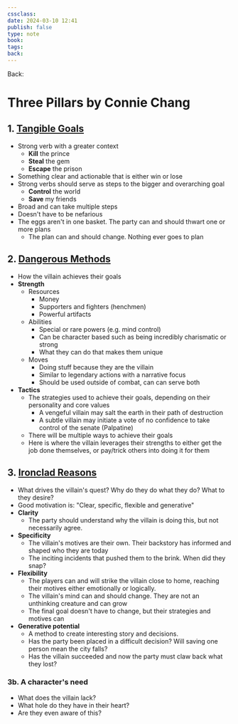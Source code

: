 ```yaml
---
cssclass: 
date: 2024-03-10 12:41
publish: false
type: note
book: 
tags: 
back:
---
```

Back: 
# Three Pillars by Connie Chang
## 1. [Tangible Goals]([https://vm.tiktok.com/ZGeyc9Mx3/](https://vm.tiktok.com/ZGeyc9Mx3/))
- Strong verb with a greater context
	- **Kill** the prince
	- **Steal** the gem
	- **Escape** the prison
- Something clear and actionable that is either win or lose
- Strong verbs should serve as steps to the bigger and overarching goal
	- **Control** the world
	- **Save** my friends
- Broad and can take multiple steps
- Doesn't have to be nefarious 
- The eggs aren't in one basket. The party can and should thwart one or more plans
	- The plan can and should change. Nothing ever goes to plan
## 2. [Dangerous Methods]([https://vm.tiktok.com/ZGeyc2rKs/](https://vm.tiktok.com/ZGeyc2rKs/))
- How the villain achieves their goals
- **Strength**
	- Resources
		- Money
		- Supporters and fighters (henchmen)
		- Powerful artifacts
	- Abilities
		- Special or rare powers (e.g. mind control)
		- Can be character based such as being incredibly charismatic or strong
		- What they can do that makes them unique
	- Moves
		- Doing stuff because they are the villain
		- Similar to legendary actions with a narrative focus
		- Should be used outside of combat, can can serve both
- **Tactics**
	- The strategies used to achieve their goals, depending on their personality and core values
		- A vengeful villain may salt the earth in their path of destruction
		- A subtle villain may initiate a vote of no confidence to take control of the senate (Palpatine)
	- There will be multiple ways to achieve their goals
	- Here is where the villain leverages their strengths to either get the job done themselves, or pay/trick others into doing it for them
## 3. [Ironclad Reasons]([https://vm.tiktok.com/ZGeycSSbh/](https://vm.tiktok.com/ZGeycSSbh/))
- What drives the villain's quest? Why do they do what they do? What to they desire?
- Good motivation is: "Clear, specific, flexible and generative"
- **Clarity**
	- The party should understand why the villain is doing this, but not necessarily agree.
-  **Specificity**
	- The villain's motives are their own. Their backstory has informed and shaped who they are today
	- The inciting incidents that pushed them to the brink. When did they snap?
- **Flexibility**
	- The players can and will strike the villain close to home, reaching their motives either emotionally or logically.
	- The villain's mind can and should change. They are not an unthinking creature and can grow
	- The final goal doesn't have to change, but their strategies and motives can
- **Generative potential**
	- A method to create interesting story and decisions.
	- Has the party been placed in a difficult decision? Will saving one person mean the city falls?
	- Has the villain succeeded and now the party must claw back what they lost?
### 3b. A character's need
- What does the villain lack?
- What hole do they have in their heart?
- Are they even aware of this?